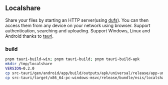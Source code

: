## Localshare
Share your files by starting an HTTP server(using [dufs](https://github.com/sigoden/dufs)).
You can then access them from any device on your network using browser. Support authentication, searching and uploading.
Support Windows, Linux and Android thanks to [tauri](https://github.com/tauri-apps/tauri).

### build
```zsh
pnpm tauri-build-win; pnpm tauri-build; pnpm tauri-build-apk
mkdir /tmp/localshare
VERSION=0.2.0
cp src-tauri/gen/android/app/build/outputs/apk/universal/release/app-universal-release.apk  /tmp/localshare/io.github.fokx.localshare-$VERSION.apk
cp src-tauri/target/x86_64-pc-windows-msvc/release/bundle/nsis/localshare_$VERSION_x64-setup.exe src-tauri/target/release/bundle/deb/localshare_$VERSION_amd64.deb src-tauri/target/release/bundle/rpm/localshare-$VERSION-1.x86_64.rpm src-tauri/target/release/bundle/appimage/localshare_$VERSION_amd64.AppImage /tmp/localshare

```